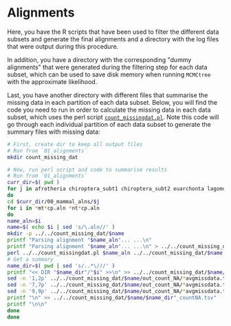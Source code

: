 # Alignments 
Here, you have the R scripts that have been used to filter the different data subsets and 
generate the final alignments and a directory with the log files that were output during 
this procedure.

In addition, you have a directory with the corresponding 
"dummy alignments" that were generated during the filtering step for each data subset, which 
can be used to save disk memory when running `MCMCtree` with the approximate likelihood.

Last, you have another directory with different files that summarise the missing data in each 
partition of each data subset. Below, you will find the code you need to run in order to calculate 
the missing data in each data subset, which uses the perl script
[`count_missingdat.pl`](count_missingdat.pl). 
Note this code will go through each individual partition of each data subset to generate the 
summary files with missing data:

```sh
# First, create dir to keep all output files 
# Run from `01_alignments`
mkdir count_missing_dat

# Now, run perl script and code to summarise results 
# Run from `01_alignments`
curr_dir=$( pwd )
for j in afrotheria chiroptera_subt1 chiroptera_subt2 euarchonta lagomorpha laurasiatheria_cetartiodactyla laurasiatheria_therest marsupialia rodentia_ctenohystrica rodentia_squirrel rodentia_subt1 rodentia_subt2 xenarthra 
do
cd $curr_dir/00_mammal_alns/$j
for i in *mt*cp.aln *nt*cp.aln
do 
name_aln=$i
name=$( echo $i | sed 's/\.aln//' )
mkdir -p ../../count_missing_dat/$name
printf "Parsing alignment "$name_aln"... ...\n"
printf "Parsing alignment "$name_aln"... ...\n" > ../../count_missing_dat/$name/log_count_missdat_$name".txt"
perl ../../count_missingdat.pl $name_aln ../../count_missing_dat/$name | tee ../../count_missing_dat/$name/log_count_missdat_$name".txt"
# Get a summary
name_dir=$( pwd | sed 's/..*\///' )
printf "<< DIR "$name_dir"/"$i" >>\n" >> ../../count_missing_dat/$name/$name_dir"_countNA.tsv"
sed -n '1,2p' ../../count_missing_dat/$name/out_count_NA/*avgmissdata.txt >> ../../count_missing_dat/$name/$name_dir"_countNA.tsv"
sed -n '7,7p' ../../count_missing_dat/$name/out_count_NA/*avgmissdata.txt >> ../../count_missing_dat/$name/$name_dir"_countNA.tsv"
sed -n '9,9p' ../../count_missing_dat/$name/out_count_NA/*avgmissdata.txt >> ../../count_missing_dat/$name/$name_dir"_countNA.tsv"
printf "\n" >> ../../count_missing_dat/$name/$name_dir"_countNA.tsv"
printf "\n\n"
done
done
```